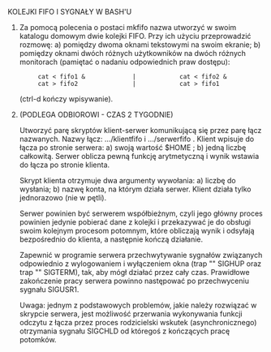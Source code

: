 KOLEJKI FIFO I SYGNAŁY W BASH'U

1. Za pomocą polecenia o postaci mkfifo nazwa utworzyć w swoim katalogu domowym
   dwie kolejki FIFO. Przy ich użyciu przeprowadzić rozmowę: a) pomiędzy dwoma
   oknami tekstowymi na swoim ekranie; b) pomiędzy oknami dwóch różnych
   użytkowników na dwóch różnych monitorach (pamiętać o nadaniu odpowiednich
   praw dostępu):

            cat < fifo1 &             |            cat < fifo2 &
            cat > fifo2               |            cat > fifo1

   (ctrl-d kończy wpisywanie).

2. (PODLEGA ODBIOROWI - CZAS 2 TYGODNIE)

   Utworzyć parę skryptów klient-serwer komunikującą się przez parę łącz nazwanych.
   Nazwy łącz: .../klientfifo i .../serwerfifo . Klient wpisuje do łącza po stronie
   serwera: a) swoją wartość $HOME ; b) jedną liczbę całkowitą. Serwer oblicza
   pewną funkcję arytmetyczną i wynik wstawia do łącza po stronie klienta.

   Skrypt klienta otrzymuje dwa argumenty wywołania: a) liczbę do wysłania;
   b) nazwę konta, na którym działa serwer. Klient działa tylko jednorazowo (nie
   w pętli).

   Serwer powinien być serwerem współbieżnym, czyli jego główny proces powinien
   jedynie pobierać dane z kolejki i przekazywać je do obsługi swoim kolejnym
   procesom potomnym, które obliczają wynik i odsyłają bezpośrednio do klienta,
   a następnie kończą działanie.

   Zapewnić w programie serwera przechwytywanie sygnałów związanych odpowiednio
   z wylogowaniem i wyłączeniem okna (trap "" SIGHUP oraz trap "" SIGTERM), tak,
   aby mógł działać przez cały czas. Prawidłowe zakończenie pracy serwera
   powinno następować po przechwyceniu sygnału SIGUSR1.

   Uwaga: jednym z podstawowych problemów, jakie należy rozwiązać w skrypcie
          serwera, jest możliwość przerwania wykonywania funkcji odczytu z łącza
          przez proces rodzicielski wskutek (asynchronicznego) otrzymania sygnału
          SIGCHLD od któregoś z kończących pracę potomków.